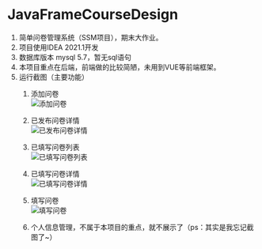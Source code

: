 # JavaFrameCourseDesign
1. 简单问卷管理系统（SSM项目），期末大作业。
2. 项目使用IDEA 2021.1开发
3. 数据库版本 mysql 5.7，暂无sql语句
4. 本项目重点在后端，前端做的比较简陋，未用到VUE等前端框架。
4. 运行截图（主要功能）
    1. 添加问卷<br/>
    ![添加问卷](https://raw.githubusercontent.com/cat-zzz/JavaFrameCourseDesign/main/image/4-%E6%B7%BB%E5%8A%A0%E9%97%AE%E5%8D%B7.png)
    
    
    2. 已发布问卷详情 <br/>
    ![已发布问卷详情](https://raw.githubusercontent.com/cat-zzz/JavaFrameCourseDesign/main/image/5-%E5%B7%B2%E5%8F%91%E5%B8%83%E9%97%AE%E5%8D%B7%E8%AF%A6%E6%83%85.png)
    
    
    3. 已填写问卷列表<br/>
    ![已填写问卷列表](https://raw.githubusercontent.com/cat-zzz/JavaFrameCourseDesign/main/image/7-%E5%B7%B2%E5%A1%AB%E5%86%99%E9%97%AE%E5%8D%B7.png)
    
    
    4. 已填写问卷详情<br/>
    ![已填写问卷详情](https://raw.githubusercontent.com/cat-zzz/JavaFrameCourseDesign/main/image/%E5%B7%B2%E5%A1%AB%E5%86%99%E9%97%AE%E5%8D%B7%E8%AF%A6%E6%83%85.png)
    
    
    5. 填写问卷<br/>
    ![填写问卷](https://raw.githubusercontent.com/cat-zzz/JavaFrameCourseDesign/main/image/8-%E5%A1%AB%E5%86%99%E9%97%AE%E5%8D%B7.png)
    
    
    6. 个人信息管理，不属于本项目的重点，就不展示了（ps：其实是我忘记截图了~）
